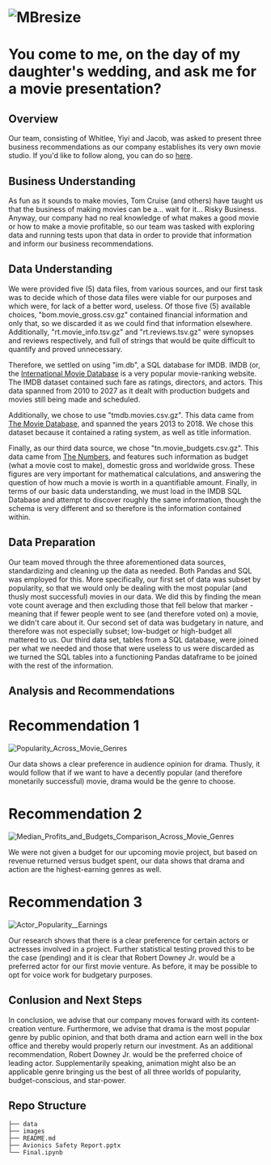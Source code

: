 # ![MBresize](https://github.com/falloutb1tch/Movie_Project/assets/149413838/ca3cbd87-7899-49fe-a7e0-6523b686c0f7)

# You come to me, on the day of my daughter's wedding, and ask me for a movie presentation?
## Overview

Our team, consisting of Whitlee, Yiyi and Jacob, was asked to present three business recommendations as our company establishes its very own movie studio. If you'd like to follow along, you can do so [here](https://github.com/falloutb1tch/Movie_Project/blob/main/Final.ipynb).

## Business Understanding

As fun as it sounds to make movies, Tom Cruise (and others) have taught us that the business of making movies can be a... wait for it... Risky Business. Anyway, our company had no real knowledge of what makes a good movie or how to make a movie profitable, so our team was tasked with exploring data and running tests upon that data in order to provide that information and inform our business recommendations.

## Data Understanding

We were provided five (5) data files, from various sources, and our first task was to decide which of those data files were viable for our purposes and which were, for lack of a better word, useless. Of those five (5) available choices, "bom.movie_gross.csv.gz" contained financial information and only that, so we discarded it as we could find that information elsewhere. Additionally, "rt.movie_info.tsv.gz" and "rt.reviews.tsv.gz" were synopses and reviews respectively, and full of strings that would be quite difficult to quantify and proved unnecessary.

Therefore, we settled on using "im.db", a SQL database for IMDB. IMDB (or, the [International Movie Database](https://www.imdb.com/) is a very popular movie-ranking website. The IMDB dataset contained such fare as ratings, directors, and actors. This data spanned from 2010 to 2027 as it dealt with production budgets and movies still being made and scheduled.

Additionally, we chose to use "tmdb.movies.csv.gz". This data came from [The Movie Database](https://www.themoviedb.org/?language=en-US), and spanned the years 2013 to 2018. We chose this dataset because it contained a rating system, as well as title information.

Finally, as our third data source, we chose "tn.movie_budgets.csv.gz". This data came from [The Numbers](https://www.the-numbers.com/), and features such information as budget (what a movie cost to make), domestic gross and worldwide gross. These figures are very important for mathematical calculations, and answering the question of how much a movie is worth in a quantifiable amount. Finally, in terms of our basic data understanding, we must load in the IMDB SQL Database and attempt to discover roughly the same information, though the schema is very different and so therefore is the information contained within.

## Data Preparation

Our team moved through the three aforementioned data sources, standardizing and cleaning up the data as needed. Both Pandas and SQL was employed for this. More specifically, our first set of data was subset by popularity, so that we would only be dealing with the most popular (and thusly most successful) movies in our data. We did this by finding the mean vote count average and then excluding those that fell below that marker - meaning that if fewer people went to see (and therefore voted on) a movie, we didn't care about it. Our second set of data was budgetary in nature, and therefore was not especially subset; low-budget or high-budget all mattered to us. Our third data set, tables from a SQL database, were joined per what we needed and those that were useless to us were discarded as we turned the SQL tables into a functioning Pandas dataframe to be joined with the rest of the information.

## Analysis and Recommendations
# Recommendation 1

![Popularity_Across_Movie_Genres](https://github.com/falloutb1tch/Movie_Project/assets/149413838/18f1bb99-28d2-4325-8561-a032782aa461)

Our data shows a clear preference in audience opinion for drama. Thusly, it would follow that if we want to have a decently popular (and therefore monetarily successful) movie, drama would be the genre to choose.

# Recommendation 2

![Median_Profits_and_Budgets_Comparison_Across_Movie_Genres](https://github.com/falloutb1tch/Movie_Project/assets/149413838/d5accb42-fed4-47fe-82fe-36c0be0f149e)

We were not given a budget for our upcoming movie project, but based on revenue returned versus budget spent, our data shows that drama and action are the highest-earning genres as well.

# Recommendation 3

![Actor_Popularity__Earnings](https://github.com/falloutb1tch/Movie_Project/assets/149413838/5655a291-482b-4e70-ac76-d776bead438d)

Our research shows that there is a clear preference for certain actors or actresses involved in a project. Further statistical testing proved this to be the case (pending) and it is clear that Robert Downey Jr. would be a preferred actor for our first movie venture. As before, it may be possible to opt for voice work for budgetary purposes.

## Conlusion and Next Steps

In conclusion, we advise that our company moves forward with its content-creation venture. Furthermore, we advise that drama is the most popular genre by public opinion, and that both drama and action earn well in the box office and thereby would properly return our investment. As an additional recommendation, Robert Downey Jr. would be the preferred choice of leading actor. Supplementarily speaking, animation might also be an applicable genre bringing us the best of all three worlds of popularity, budget-conscious, and star-power.

## Repo Structure
```
├── data
├── images
├── README.md
├── Avionics Safety Report.pptx
└── Final.ipynb
```
